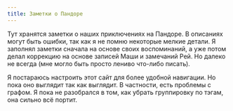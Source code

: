 ```yaml
---
title: Заметки о Пандоре
---
```

Тут хранятся заметки о наших приключениях на Пандоре. В описаниях могут быть ошибки, так как я не помню некоторые мелкие детали. Я заполнял заметки сначала на основе своих воспоминаний, а уже потом делал коррекцию на основе записей Маши и замечаний Рей. Но далеко не всегда (мне могло быть просто лениво что-либо писать).

Я постараюсь настроить этот сайт для более удобной навигации. Но пока оно выглядит так как выглядит. В частности, есть проблемы с графом. Я пока не разобрался в том, как убрать группировку по тэгам, она сильно всё портит.